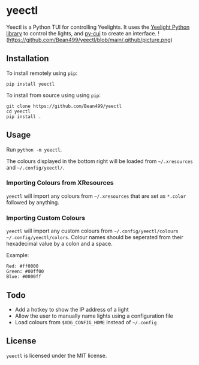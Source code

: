 # yeectl
Yeectl is a Python TUI for controlling Yeelights. It uses the [Yeelight Python library](https://gitlab.com/stavros/python-yeelight) to control the lights, and [py-cui](https://github.com/jwlodek/py_cui) to create an interface.
!(https://github.com/Bean499/yeectl/blob/main/.github/picture.png)

## Installation
To install remotely using `pip`:
```
pip install yeectl
```

To install from source using using `pip`:
```
git clone https://github.com/Bean499/yeectl
cd yeectl
pip install .
```

## Usage
Run `python -m yeectl`.

The colours displayed in the bottom right will be loaded from `~/.xresources` and `~/.config/yeectl/`.

### Importing Colours from XResources
`yeectl` will import any colours from `~/.xresources` that are set as `*.color` followed by anything.

### Importing Custom Colours
`yeectl` will import any custom colours from `~/.config/yeectl/colours` `~/.config/yeectl/colors`. Colour names should be seperated from their hexadecimal value by a colon and a space.

Example:
```
Red: #ff0000
Green: #00ff00
Blue: #0000ff
```

## Todo

* Add a hotkey to show the IP address of a light
* Allow the user to manually name lights using a configuration file
* Load colours from `$XDG_CONFIG_HOME` instead of `~/.config`

## License
`yeectl` is licensed under the MIT license.
